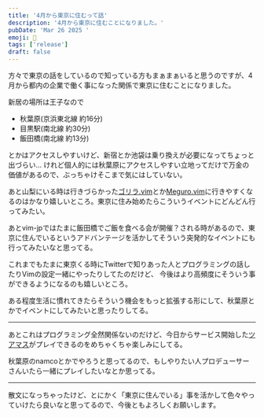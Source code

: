 ```yaml
---
title: '4月から東京に住むって話'
description: '4月から東京に住むことになりました。'
pubDate: 'Mar 26 2025 '
emoji: 🦊
tags: ['release']
draft: false
---
```


方々で東京の話をしているので知っている方もまぁまぁいると思うのですが、4月から都内の企業で働く事になった関係で東京に住むことになりました。

新居の場所は王子なので

- 秋葉原(京浜東北線 約16分)
- 目黒駅(南北線 約30分)
- 飯田橋(南北線 約13分)

とかはアクセスしやすいけど、新宿とか池袋は乗り換えが必要になってちょっと出づらい...
けれど個人的には秋葉原にアクセスしやすい立地ってだけで万金の価値があるので、ぶっちゃけそこまで気にはしていない。

あと山梨にいる時は行きづらかった[ゴリラ.vim](https://gorillavim.connpass.com/)とか[Meguro.vim](https://megurovim.connpass.com/)に行きやすくなるのはかなり嬉しいところ。東京に住み始めたらこういうイベントにどんどん行ってみたい。

あとvim-jpではたまに飯田橋でご飯を食べる会が開催？される時があるので、東京に住んでいるというアドバンテージを活かしてそういう突発的なイベントにも行ってみたいなと思ってる。

これまでもたまに東京くる時にTwitterで知りあった人とプログラミングの話したりVimの設定一緒にやったりしてたのだけど、
今後はより高頻度にそういう事ができるようになるのも嬉しいところ。

ある程度生活に慣れてきたらそういう機会をもっと拡張する形にして、秋葉原とかでイベントにしてみたいと思ったりしてる。

---

あとこれはプログラミング全然関係ないのだけど、今日からサービス開始した[ツアマス](https://bandainamco-am.co.jp/am/vg/idolmaster-tours/)がプレイできるのをめちゃくちゃ楽しみにしてる。

秋葉原のnamcoとかでやろうと思ってるので、もしやりたい人プロデューサーさんいたら一緒にプレイしたいなとか思ってる。

---

散文になっちゃったけど、とにかく「東京に住んでいる」事を活かして色々やっていけたら良いなと思ってるので、今後ともよろしくお願いします。
